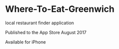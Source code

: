 # Where-To-Eat-Greenwich

local restaurant finder application

Published to the App Store August 2017

Available for iPhone

